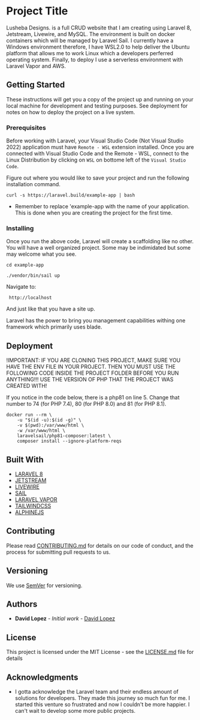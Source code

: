 # Project Title

Lusheba Designs. is a full CRUD website that I am creating using Laravel 8, Jetstream, Livewire, and MySQL.  The environment is built on docker containers which will be managed by Laravel Sail.  I currently have a Windows environment therefore, I have WSL2.0 to help deliver the Ubuntu platform that allows me to work Linux which a developers perferred operating system. Finally, to deploy I use a serverless environment with Laravel Vapor and AWS.

## Getting Started

These instructions will get you a copy of the project up and running on your local machine for development and testing purposes. See deployment for notes on how to deploy the project on a live system.

### Prerequisites

Before working with Laravel, your Visual Studio Code (Not Visual Studio 2022) application must have `Remote - WSL` extension installed. Once you are connected with Visual Studio Code and the Remote - WSL, connect to the Linux Distribution by clicking on `WSL` on bottome left of the `Visual Studio Code`.

Figure out where you would like to save your project and run the following installation command.

```
curl -s https://laravel.build/example-app | bash   
```
* Remember to replace 'example-app with the name of your application.  This is done when you are creating the project for the first time. 

### Installing

Once you run the above code, Laravel will create a scaffolding like no other.  You will have a well organized project.  Some may be indimidated but some may welcome what you see. 

```
cd example-app

./vendor/bin/sail up
```

Navigate to:

```
 http://localhost
```
And just like that you have a site up. 


Laravel has the power to bring you management capabilities withing one framework which primarily uses blade.


## Deployment

!IMPORTANT: IF YOU ARE CLONING THIS PROJECT, MAKE SURE YOU HAVE THE ENV FILE IN YOUR PROJECT.
THEN YOU MUST USE THE FOLLOWING CODE INSIDE THE PROJECT FOLDER BEFORE YOU RUN ANYTHING!!!
USE THE VERSION OF PHP THAT THE PROJECT WAS CREATED WITH!

If you notice in the code below, there is a php81 on line 5.  Change that number to 74 (for PHP 7.4), 80 (for PHP 8.0) and 81 (for PHP 8.1).

```
docker run --rm \
    -u "$(id -u):$(id -g)" \
    -v $(pwd):/var/www/html \
    -w /var/www/html \
    laravelsail/php81-composer:latest \
    composer install --ignore-platform-reqs

```

## Built With

* [LARAVEL 8](https://laravel.com/docs/8.x/sail)
* [JETSTREAM](https://jetstream.laravel.com/2.x/introduction.html)
* [LIVEWIRE](https://laravel-livewire.com/)
* [SAIL](https://laravel.com/docs/8.x/sail)
* [LARAVEL VAPOR](https://docs.vapor.build/1.0/introduction.html)
* [TAILWINDCSS](https://tailwindcss.com/docs/installation)
* [ALPHINEJS](https://laravel-livewire.com/docs/2.x/alpine-js)


## Contributing

Please read [CONTRIBUTING.md](https://gist.github.com/PurpleBooth/b24679402957c63ec426) for details on our code of conduct, and the process for submitting pull requests to us.

## Versioning

We use [SemVer](http://semver.org/) for versioning.

## Authors

* **David Lopez** - *Initial work* - [David Lopez](https://github.com/dlopez079)

## License

This project is licensed under the MIT License - see the [LICENSE.md](LICENSE.md) file for details

## Acknowledgments

* I gotta acknowledge the Laravel team and their endless amount of solutions for developers.  They made this journey so much fun for me.  I started this venture so frustrated and now I couldn't be more happier.  I can't wait to develop some more public projects. 
